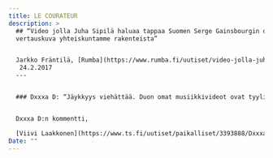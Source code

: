 ```yaml
---
title: LE COURATEUR
description: >
  ## “Video jolla Juha Sipilä haluaa tappaa Suomen Serge Gainsbourgin on oiva
  vertauskuva yhteiskuntamme rakenteista”


  Jarkko Fräntilä, [Rumba](https://www.rumba.fi/uutiset/video-jolla-juha-sipila-haluaa-tappaa-suomen-serge-gainsbourgin-on-oiva-vertauskuva-yhteiskuntamme-rakenteista/)
   24.2.2017
  ---


  ### Dxxxa D: “Jäykkyys viehättää. Duon omat musiikkivideot ovat tyyliltään kotikutoisia ja kolhoja. Niissä ihmiset ovat hyvin veistosmaisia. Tyyli sopii meille kuin korkki pulloon. Videon kuvaamiseen meni lounastaukoineen noin 3–4 tuntia. Taattuun Biitsi-tyyliin, ei aleta liikaa hinkkaamaan.”


  Dxxxa D:n kommentti,

  [Viivi Laakkonen](https://www.ts.fi/uutiset/paikalliset/3393888/Dxxxa+D+tarjoilee+uutuutensa+turkulaisille++ensimmaisena+maailmassa), Turun Sanomat 14.2. 2017
Date: ""
---
```


